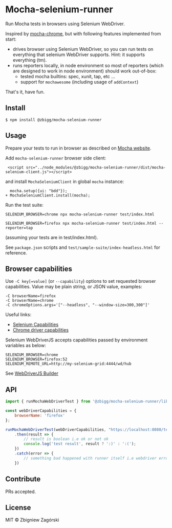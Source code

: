 # Mocha-selenium-runner

Run Mocha tests in browsers using Selenium WebDriver.

Inspired by [mocha-chrome](https://www.npmjs.com/package/mocha-chrome), but with following
features implemented from start:

* drives browser using Selenium WebDriver, so you can run tests on everything that selenium WebDriver supports. Hint: it supports everything (tm).
* runs reporters locally, in node environment so most of reporters (which are designed to work in node environment) should work out-of-box:
    * tested mocha builtins: spec, xunit, tap, etc ...
    * support for `mochawesome` (including usage of `addContext`)

That's it, have fun.

## Install

```
$ npm install @zbigg/mocha-selenium-runner
```

## Usage

Prepare your tests to run in browser as described on [Mocha website](https://mochajs.org/#running-mocha-in-the-browser).

Add `mocha-selenium-runner` browser side client:

     <script src="../node_modules/@zbigg/mocha-selenium-runner/dist/mocha-selenium-client.js"></script>

and install `MochaSeleniumClient` in global `mocha` instance:

      mocha.setup({ui: "bdd"});
    + MochaSeleniumClient.install(mocha);

Run the test suite:

    SELENIUM_BROWSER=chrome npx mocha-selenium-runner test/index.html

    SELENIUM_BROWSER=firefox npx mocha-selenium-runner test/index.html --reporter=tap

(assuming your tests are in test/index.html).

See `package.json` scripts and `test/sample-suite/index-headless.html` for reference.

## Browser capabilities

Use `-C key[=value]` (or `--capability`) options to set requested browser capabilities.
Value may be plain string, or JSON value, examples:
```
-C browserName=firefox
-C browserName=chrome
-C chromeOptions.args='["--headless", "--window-size=300,300"]'
```

Useful links:
* [Selenium Capabilities](https://github.com/SeleniumHQ/selenium/wiki/DesiredCapabilities)
* [Chrome driver capabilities](https://sites.google.com/a/chromium.org/chromedriver/capabilities)

Selenium WebDriverJS accepts capabilities passed by environment variables as below:
```
SELENIUM_BROWSER=chrome
SELENIUM_BROWSER=firefox:52
SELENIUM_REMOTE_URL=http://my-selenium-grid:4444/wd/hub
```

See [WebDriverJS Builder](https://seleniumhq.github.io/selenium/docs/api/javascript/module/selenium-webdriver/index_exports_Builder.html)

## API

```javascript
import { runMochaWebDriverTest } from '@zbigg/mocha-selenium-runner/lib/mocha-selenium-runner';

const webDriverCapabilities = {
    browserName: 'firefox'
};

runMochaWebDriverTest(webDriverCapabilities, "https://localhost:8080/test/index.html")
    .then(result => {
        // result is boolean i.e ok or not ok
        console.log('test result', result ? ':)' : ':(');
    })
    .catch(error => {
        // something bad happened with runner itself i.e webdriver error or something
    })
```

## Contribute

PRs accepted.

## License

MIT © Zbigniew Zagórski